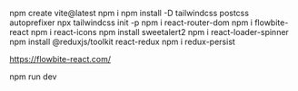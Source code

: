 npm create vite@latest
npm i
npm install -D tailwindcss postcss autoprefixer
npx tailwindcss init -p
npm i react-router-dom
npm i flowbite-react
npm i react-icons
npm install sweetalert2
npm i react-loader-spinner
npm install @reduxjs/toolkit react-redux
npm i redux-persist


https://flowbite-react.com/

npm run dev